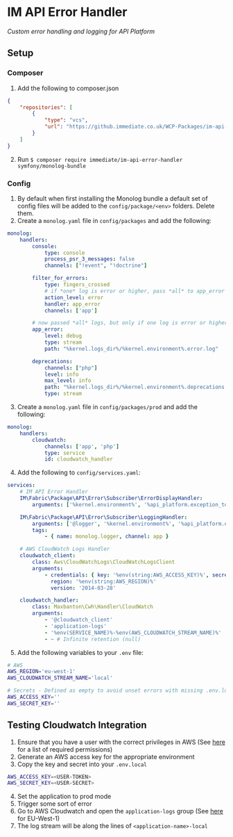 # IM API Error Handler
_Custom error handling and logging for API Platform_

## Setup

### Composer
1. Add the following to composer.json
```json
{
    "repositories": [
        {
            "type": "vcs",
            "url": "https://github.immediate.co.uk/WCP-Packages/im-api-error-handler.git"
        }
    ]
}
```
2. Run `$ composer require immediate/im-api-error-handler symfony/monolog-bundle`

### Config
1. By default when first installing the Monolog bundle a default set of config files will be added to the `config/package/<env>` folders. Delete them.
2. Create a `monolog.yaml` file in `config/packages` and add the following:
```yaml
monolog:
    handlers:
        console:
            type: console
            process_psr_3_messages: false
            channels: ["!event", "!doctrine"]

        filter_for_errors:
            type: fingers_crossed
            # if *one* log is error or higher, pass *all* to app_error
            action_level: error
            handler: app_error
            channels: ['app']

        # now passed *all* logs, but only if one log is error or higher
        app_error:
            level: debug
            type: stream
            path: "%kernel.logs_dir%/%kernel.environment%.error.log"

        deprecations:
            channels: ["php"]
            level: info
            max_level: info
            path: "%kernel.logs_dir%/%kernel.environment%.deprecations.log"
            type: stream
```
3. Create a `monolog.yaml` file in `config/packages/prod` and add the following:
```yaml
monolog:
    handlers:
        cloudwatch:
            channels: ['app', 'php']
            type: service
            id: cloudwatch_handler
```
4. Add the following to `config/services.yaml`:
```yaml
services:
    # IM API Error Handler
    IM\Fabric\Package\API\Error\Subscriber\ErrorDisplayHandler:
        arguments: ['%kernel.environment%', '%api_platform.exception_to_status%']

    IM\Fabric\Package\API\Error\Subscriber\LoggingHandler:
        arguments: ['@logger', '%kernel.environment%', '%api_platform.exception_to_status%']
        tags:
            - { name: monolog.logger, channel: app }

    # AWS CloudWatch Logs Handler
    cloudwatch_client:
        class: Aws\CloudWatchLogs\CloudWatchLogsClient
        arguments:
            - credentials: { key: '%env(string:AWS_ACCESS_KEY)%', secret: '%env(string:AWS_SECRET_KEY)%' }
              region: '%env(string:AWS_REGION)%'
              version: '2014-03-28'

    cloudwatch_handler:
        class: Maxbanton\Cwh\Handler\CloudWatch
        arguments:
            - '@cloudwatch_client'
            - 'application-logs'
            - '%env(SERVICE_NAME)%-%env(AWS_CLOUDWATCH_STREAM_NAME)%'
            - ~ # Infinite retention (null)
```
5. Add the following variables to your `.env` file:
```sh
# AWS
AWS_REGION='eu-west-1'
AWS_CLOUDWATCH_STREAM_NAME='local'

# Secrets - Defined as empty to avoid unset errors with missing .env.local
AWS_ACCESS_KEY=''
AWS_SECRET_KEY=''
```

## Testing Cloudwatch Integration
1. Ensure that you have a user with the correct privileges in AWS (See [here](https://github.com/maxbanton/cwh#aws-iam-needed-permissions) for a list of required permissions)
2. Generate an AWS access key for the appropriate environment
3. Copy the key and secret into your `.env.local`
```sh
AWS_ACCESS_KEY=<USER-TOKEN>
AWS_SECRET_KEY=<USER-SECRET>
```
4. Set the application to prod mode
5. Trigger some sort of error
6. Go to AWS Cloudwatch and open the `application-logs` group (See [here](https://eu-west-1.console.aws.amazon.com/cloudwatch/home?region=eu-west-1#logStream:group=application-logs) for EU-West-1)
7. The log stream will be along the lines of `<application-name>-local`
